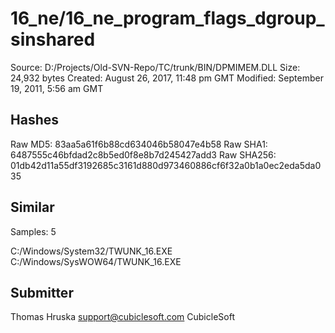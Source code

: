 16_ne/16_ne_program_flags_dgroup_sinshared
==========================================

Source:  D:/Projects/Old-SVN-Repo/TC/trunk/BIN/DPMIMEM.DLL
Size:  24,932 bytes
Created:  August 26, 2017, 11:48 pm GMT
Modified:  September 19, 2011, 5:56 am GMT

Hashes
------

Raw MD5:  83aa5a61f6b88cd634046b58047e4b58
Raw SHA1:  6487555c46bfdad2c8b5ed0f8e8b7d245427add3
Raw SHA256:  01db42d11a55df3192685c3161d880d973460886cf6f32a0b1a0ec2eda5da035

Similar
-------

Samples:  5

C:/Windows/System32/TWUNK_16.EXE
C:/Windows/SysWOW64/TWUNK_16.EXE

Submitter
---------

Thomas Hruska
support@cubiclesoft.com
CubicleSoft
